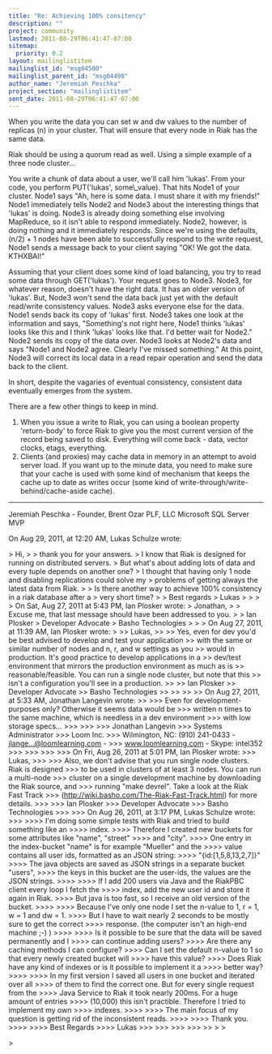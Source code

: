 ```yaml
---
title: "Re: Achieving 100% consitency"
description: ""
project: community
lastmod: 2011-08-29T06:41:47-07:00
sitemap:
  priority: 0.2
layout: mailinglistitem
mailinglist_id: "msg04500"
mailinglist_parent_id: "msg04498"
author_name: "Jeremiah Peschka"
project_section: "mailinglistitem"
sent_date: 2011-08-29T06:41:47-07:00
---
```



When you write the data you can set w and dw values to the number of replicas 
(n) in your cluster. That will ensure that every node in Riak has the same 
data. 

Riak should be using a quorum read as well. Using a simple example of a three 
node cluster...

You write a chunk of data about a user, we'll call him 'lukas'. From your code, 
you perform PUT('lukas', some\\_value). That hits Node1 of your cluster. Node1 
says "Ah, here is some data. I must share it with my friends!" Node1 
immediately tells Node2 and Node3 about the interesting things that 'lukas' is 
doing. Node3 is already doing something else involving MapReduce, so it isn't 
able to respond immediately. Node2, however, is doing nothing and it 
immediately responds. Since we're using the defaults, (n/2) + 1 nodes have been 
able to successfully respond to the write request, Node1 sends a message back 
to your client saying "OK! We got the data. KTHXBAI!"

Assuming that your client does some kind of load balancing, you try to read 
some data through GET('lukas'). Your request goes to Node3. Node3, for whatever 
reason, doesn't have the right data. It has an older version of 'lukas'. But, 
Node3 won't send the data back just yet with the default read/write consistency 
values. Node3 asks everyone else for the data. Node1 sends back its copy of 
'lukas' first. Node3 takes one look at the information and says, "Something's 
not right here, Node1 thinks 'lukas' looks like this and I think 'lukas' looks 
like that. I'd better wait for Node2." Node2 sends its copy of the data over. 
Node3 looks at Node2's data and says "Node1 and Node2 agree. Clearly I've 
missed something." At this point, Node3 will correct its local data in a read 
repair operation and send the data back to the client.

In short, despite the vagaries of eventual consistency, consistent data 
eventually emerges from the system. 

There are a few other things to keep in mind.

1) When you issue a write to Riak, you can using a boolean property 
'return-body' to force Riak to give you the most current version of the record 
being saved to disk. Everything will come back - data, vector clocks, etags, 
everything. 
2) Clients (and proxies) may cache data in memory in an attempt to avoid server 
load. If you want up to the minute data, you need to make sure that your cache 
is used with some kind of mechanism that keeps the cache up to date as writes 
occur (some kind of write-through/write-behind/cache-aside cache).
---
Jeremiah Peschka - Founder, Brent Ozar PLF, LLC
Microsoft SQL Server MVP

On Aug 29, 2011, at 12:20 AM, Lukas Schulze wrote:

&gt; Hi,
&gt; 
&gt; thank you for your answers.
&gt; I know that Riak is designed for running on distributed servers.
&gt; But what's about adding lots of data and every tuple depends on another one?
&gt; I thought that having only 1 node and disabling replications could solve my 
&gt; problems of getting always the latest data from Riak.
&gt; 
&gt; Is there another way to achieve 100% consistency in a riak database after a 
&gt; very short time?
&gt; 
&gt; Best regards
&gt; Lukas
&gt; 
&gt; 
&gt; 
&gt; On Sat, Aug 27, 2011 at 5:43 PM, Ian Plosker  wrote:
&gt; Jonathan,
&gt; 
&gt; Excuse me, that last message should have been addressed to you.
&gt; 
&gt; Ian Plosker
&gt; Developer Advocate
&gt; Basho Technologies
&gt; 
&gt; 
&gt; On Aug 27, 2011, at 11:39 AM, Ian Plosker wrote:
&gt; 
&gt;&gt; Lukas,
&gt;&gt; 
&gt;&gt; Yes, even for dev you'd be best advised to develop and test your application 
&gt;&gt; with the same or similar number of nodes and n, r, and w settings as you 
&gt;&gt; would in production. It's good practice to develop applications in a 
&gt;&gt; dev/test environment that mirrors the production environment as much as is 
&gt;&gt; reasonable/feasible. You can run a single node cluster, but note that this 
&gt;&gt; isn't a configuration you'll see in a production.
&gt;&gt; 
&gt;&gt; Ian Plosker
&gt;&gt; Developer Advocate
&gt;&gt; Basho Technologies
&gt;&gt; 
&gt;&gt; 
&gt;&gt; 
&gt;&gt; On Aug 27, 2011, at 5:33 AM, Jonathan Langevin wrote:
&gt;&gt; 
&gt;&gt;&gt; Even for development-purposes only? Otherwise it seems data would be 
&gt;&gt;&gt; written n times to the same machine, which is needless in a dev environment 
&gt;&gt;&gt; with low storage specs...
&gt;&gt;&gt; 
&gt;&gt;&gt; 
&gt;&gt;&gt; Jonathan Langevin
&gt;&gt;&gt; Systems Administrator
&gt;&gt;&gt; Loom Inc.
&gt;&gt;&gt; Wilmington, NC: (910) 241-0433 - jlange...@loomlearning.com - 
&gt;&gt;&gt; www.loomlearning.com - Skype: intel352
&gt;&gt;&gt; 
&gt;&gt;&gt; 
&gt;&gt;&gt; 
&gt;&gt;&gt; On Fri, Aug 26, 2011 at 5:01 PM, Ian Plosker  wrote:
&gt;&gt;&gt; Lukas,
&gt;&gt;&gt; 
&gt;&gt;&gt; Also, we don't advise that you run single node clusters. Riak is designed 
&gt;&gt;&gt; to be used in clusters of at least 3 nodes. You can run a multi-node 
&gt;&gt;&gt; cluster on a single development machine by downloading the Riak source, and 
&gt;&gt;&gt; running "make devrel". Take a look at the Riak Fast Track 
&gt;&gt;&gt; (http://wiki.basho.com/The-Riak-Fast-Track.html) for more details.
&gt;&gt;&gt; 
&gt;&gt;&gt; Ian Plosker
&gt;&gt;&gt; Developer Advocate
&gt;&gt;&gt; Basho Technologies
&gt;&gt;&gt; 
&gt;&gt;&gt; On Aug 26, 2011, at 3:17 PM, Lukas Schulze wrote:
&gt;&gt;&gt; 
&gt;&gt;&gt;&gt; I'm doing some simple tests with Riak and tried to build something like an 
&gt;&gt;&gt;&gt; index.
&gt;&gt;&gt;&gt; Therefore I created new buckets for some attributes like "name", "street" 
&gt;&gt;&gt;&gt; and "city".
&gt;&gt;&gt;&gt; One entry in the index-bucket "name" is for example "Mueller" and the 
&gt;&gt;&gt;&gt; value contains all user ids, formatted as an JSON string: 
&gt;&gt;&gt;&gt; "{id:[1,5,8,13,2,7]}"
&gt;&gt;&gt;&gt; The java objects are saved as JSON strings in a separate bucket "users", 
&gt;&gt;&gt;&gt; the keys in this bucket are the user-ids, the values are the JSON strings.
&gt;&gt;&gt;&gt; 
&gt;&gt;&gt;&gt; If I add 200 users via Java and the RiakPBC client every loop I fetch the 
&gt;&gt;&gt;&gt; index, add the new user id and store it again in Riak.
&gt;&gt;&gt;&gt; But java is too fast, so I receive an old version of the bucket.
&gt;&gt;&gt;&gt; 
&gt;&gt;&gt;&gt; Because I've only one node I set the n-value to 1, r = 1, w = 1 and dw = 1.
&gt;&gt;&gt;&gt; But I have to wait nearly 2 seconds to be mostly sure to get the correct 
&gt;&gt;&gt;&gt; response. (the computer isn't an high-end machine ;-) )
&gt;&gt;&gt;&gt; 
&gt;&gt;&gt;&gt; Is it possible to be sure that the data will be saved permanently and I 
&gt;&gt;&gt;&gt; can continue adding users?
&gt;&gt;&gt;&gt; Are there any caching methods I can configure?
&gt;&gt;&gt;&gt; Can I set the default n-value to 1 so that every newly created bucket will 
&gt;&gt;&gt;&gt; have this value?
&gt;&gt;&gt;&gt; Does Riak have any kind of indexes or is it possible to implement it a 
&gt;&gt;&gt;&gt; better way?
&gt;&gt;&gt;&gt; 
&gt;&gt;&gt;&gt; In my first version I saved all users in one bucket and iterated over all 
&gt;&gt;&gt;&gt; of them to find the correct one. But for every single request from the 
&gt;&gt;&gt;&gt; Java Service to Riak it took nearly 200ms. For a huge amount of entries 
&gt;&gt;&gt;&gt; (10,000) this isn't practible. Therefore I tried to implement my own 
&gt;&gt;&gt;&gt; indexes.
&gt;&gt;&gt;&gt; 
&gt;&gt;&gt;&gt; The main focus of my question is getting rid of the inconsistent reads.
&gt;&gt;&gt;&gt; 
&gt;&gt;&gt;&gt; Thank you.
&gt;&gt;&gt;&gt; 
&gt;&gt;&gt;&gt; Best Regards
&gt;&gt;&gt;&gt; Lukas
&gt;&gt;&gt; 
&gt;&gt;&gt; 
&gt;&gt;&gt; 
&gt;&gt;&gt; 
&gt;&gt; 
&gt; 
&gt; 
 
&gt; 
